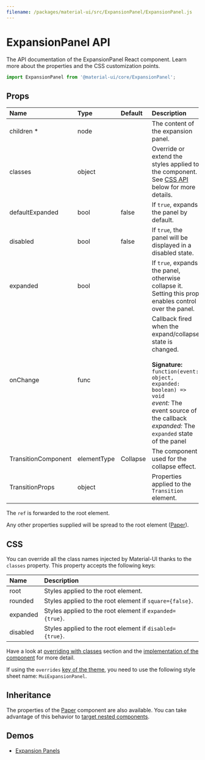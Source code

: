 ```yaml
---
filename: /packages/material-ui/src/ExpansionPanel/ExpansionPanel.js
---
```


<!--- This documentation is automatically generated, do not try to edit it. -->

# ExpansionPanel API

<p class="description">The API documentation of the ExpansionPanel React component. Learn more about the properties and the CSS customization points.</p>

```js
import ExpansionPanel from '@material-ui/core/ExpansionPanel';
```

## Props

| Name                                                     | Type                                       | Default                                    | Description                                                                                                                                                                                                                           |
| :------------------------------------------------------- | :----------------------------------------- | :----------------------------------------- | :------------------------------------------------------------------------------------------------------------------------------------------------------------------------------------------------------------------------------------ |
| <span class="prop-name required">children&nbsp;\*</span> | <span class="prop-type">node</span>        |                                            | The content of the expansion panel.                                                                                                                                                                                                   |
| <span class="prop-name">classes</span>                   | <span class="prop-type">object</span>      |                                            | Override or extend the styles applied to the component. See [CSS API](#css) below for more details.                                                                                                                                   |
| <span class="prop-name">defaultExpanded</span>           | <span class="prop-type">bool</span>        | <span class="prop-default">false</span>    | If `true`, expands the panel by default.                                                                                                                                                                                              |
| <span class="prop-name">disabled</span>                  | <span class="prop-type">bool</span>        | <span class="prop-default">false</span>    | If `true`, the panel will be displayed in a disabled state.                                                                                                                                                                           |
| <span class="prop-name">expanded</span>                  | <span class="prop-type">bool</span>        |                                            | If `true`, expands the panel, otherwise collapse it. Setting this prop enables control over the panel.                                                                                                                                |
| <span class="prop-name">onChange</span>                  | <span class="prop-type">func</span>        |                                            | Callback fired when the expand/collapse state is changed.<br><br>**Signature:**<br>`function(event: object, expanded: boolean) => void`<br>_event:_ The event source of the callback<br>_expanded:_ The `expanded` state of the panel |
| <span class="prop-name">TransitionComponent</span>       | <span class="prop-type">elementType</span> | <span class="prop-default">Collapse</span> | The component used for the collapse effect.                                                                                                                                                                                           |
| <span class="prop-name">TransitionProps</span>           | <span class="prop-type">object</span>      |                                            | Properties applied to the `Transition` element.                                                                                                                                                                                       |

The `ref` is forwarded to the root element.

Any other properties supplied will be spread to the root element ([Paper](/api/paper/)).

## CSS

You can override all the class names injected by Material-UI thanks to the `classes` property.
This property accepts the following keys:

| Name                                    | Description                                              |
| :-------------------------------------- | :------------------------------------------------------- |
| <span class="prop-name">root</span>     | Styles applied to the root element.                      |
| <span class="prop-name">rounded</span>  | Styles applied to the root element if `square={false}`.  |
| <span class="prop-name">expanded</span> | Styles applied to the root element if `expanded={true}`. |
| <span class="prop-name">disabled</span> | Styles applied to the root element if `disabled={true}`. |

Have a look at [overriding with classes](/customization/overrides/#overriding-with-classes) section
and the [implementation of the component](https://github.com/mui-org/material-ui/blob/next/packages/material-ui/src/ExpansionPanel/ExpansionPanel.js)
for more detail.

If using the `overrides` [key of the theme](/customization/themes/#css),
you need to use the following style sheet name: `MuiExpansionPanel`.

## Inheritance

The properties of the [Paper](/api/paper/) component are also available.
You can take advantage of this behavior to [target nested components](/guides/api/#spread).

## Demos

- [Expansion Panels](/demos/expansion-panels/)
